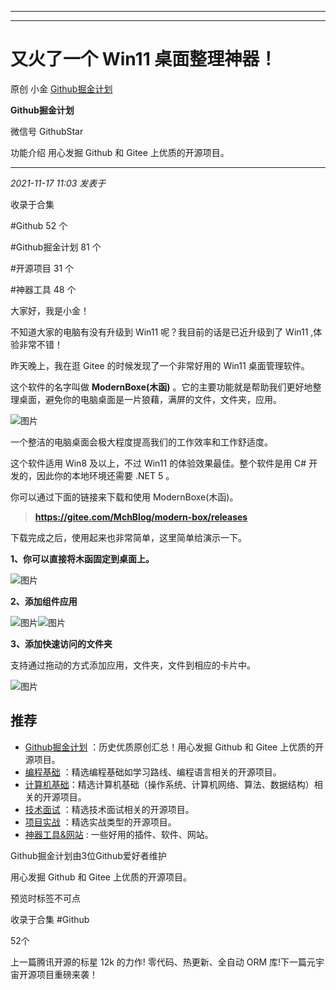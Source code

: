 ----------------------------------------
----------------------------------------
#  又火了一个 Win11 桌面整理神器！

原创 小金  [ Github掘金计划 ](javascript:void\(0\);)

**Github掘金计划** ![]()

微信号 GithubStar

功能介绍 用心发掘 Github 和 Gitee 上优质的开源项目。

____

_2021-11-17 11:03_ _发表于_

收录于合集

#Github 52 个

#Github掘金计划 81 个

#开源项目 31 个

#神器工具 48 个

大家好，我是小金！

不知道大家的电脑有没有升级到 Win11 呢？我目前的话是已近升级到了 Win11 ,体验非常不错！

昨天晚上，我在逛 Gitee 的时候发现了一个非常好用的 Win11 桌面管理软件。

这个软件的名字叫做 **ModernBoxe(木函)** 。它的主要功能就是帮助我们更好地整理桌面，避免你的电脑桌面是一片狼藉，满屏的文件，文件夹，应用。

![图片](https://mmbiz.qpic.cn/mmbiz_png/BcyAypujBVZRrsCjcktxvMBJWWkXweKyeBibxqkib6tTGfH4H2hvzHsSNmAnBtWmiaBeLQ70xpevRjtnhcvCFaGUw/640?wx_fmt=png&wxfrom=5&wx_lazy=1&wx_co=1)

一个整洁的电脑桌面会极大程度提高我们的工作效率和工作舒适度。

这个软件适用 Win8 及以上，不过 Win11 的体验效果最佳。整个软件是用 C# 开发的，因此你的本地环境还需要 .NET 5 。

你可以通过下面的链接来下载和使用 ModernBoxe(木函)。

>  **https://gitee.com/MchBlog/modern-box/releases**

下载完成之后，使用起来也非常简单，这里简单给演示一下。

 **1、你可以直接将木函固定到桌面上。**

![图片](https://mmbiz.qpic.cn/mmbiz_png/BcyAypujBVZRrsCjcktxvMBJWWkXweKyHu7qyyvoc66JryFHa4lurzm2BkgSIn00R3rg467TibEnEiayCwxZYg0w/640?wx_fmt=png)

 **2、添加组件应用**

![图片](https://mmbiz.qpic.cn/mmbiz_png/BcyAypujBVZRrsCjcktxvMBJWWkXweKyhbX6tCgt1Yvb8vdmHDCly29zDib5Piann35fNF8C2hGpvrTJib6DHhyzA/640?wx_fmt=png)![图片](https://mmbiz.qpic.cn/mmbiz_png/BcyAypujBVZRrsCjcktxvMBJWWkXweKyaPBvMXlxMiar1IPZhhSFnc5E5Iia15eNPKIEYpib3GQEaM01ibgZVKiaVIA/640?wx_fmt=png)

 **3、添加快速访问的文件夹**

支持通过拖动的方式添加应用，文件夹，文件到相应的卡片中。

![图片](https://mmbiz.qpic.cn/mmbiz_png/BcyAypujBVZRrsCjcktxvMBJWWkXweKyqHjO8kTz7mgdBnibE0nvCNlaJUP23DCibjxUY9aACO3HMbfInz3vxbiag/640?wx_fmt=png)

## 推荐

  * [Github掘金计划](https://mp.weixin.qq.com/mp/appmsgalbum?__biz=MzIwNDgzMzI3Mg==&action=getalbum&album_id=1571213952619954180#wechat_redirect) ：历史优质原创汇总！用心发掘 Github 和 Gitee 上优质的开源项目。
  * [编程基础](https://mp.weixin.qq.com/mp/appmsgalbum?action=getalbum&album_id=1632585323454971905&__biz=MzIwNDgzMzI3Mg==#wechat_redirect) ：精选编程基础如学习路线、编程语言相关的开源项目。
  * [计算机基础](https://mp.weixin.qq.com/mp/appmsgalbum?action=getalbum&album_id=1635325633234780161&__biz=MzIwNDgzMzI3Mg==#wechat_redirect)：精选计算机基础（操作系统、计算机网络、算法、数据结构）相关的开源项目。
  * [技术面试](https://mp.weixin.qq.com/mp/appmsgalbum?action=getalbum&album_id=1632589980491366403&__biz=MzIwNDgzMzI3Mg==#wechat_redirect) ：精选技术面试相关的开源项目。
  * [项目实战](https://mp.weixin.qq.com/mp/appmsgalbum?action=getalbum&album_id=1632590550748938241&__biz=MzIwNDgzMzI3Mg==#wechat_redirect) ：精选实战类型的开源项目。
  * [神器工具&网站](https://mp.weixin.qq.com/mp/appmsgalbum?__biz=MzIwNDgzMzI3Mg==&action=getalbum&album_id=1692140336665378820#wechat_redirect) : 一些好用的插件、软件、网站。

Github掘金计划由3位Github爱好者维护  

用心发掘 Github 和 Gitee 上优质的开源项目。

预览时标签不可点

收录于合集 #Github

52个

上一篇腾讯开源的标星 12k 的力作! 零代码、热更新、全自动 ORM 库!下一篇元宇宙开源项目重磅来袭！

